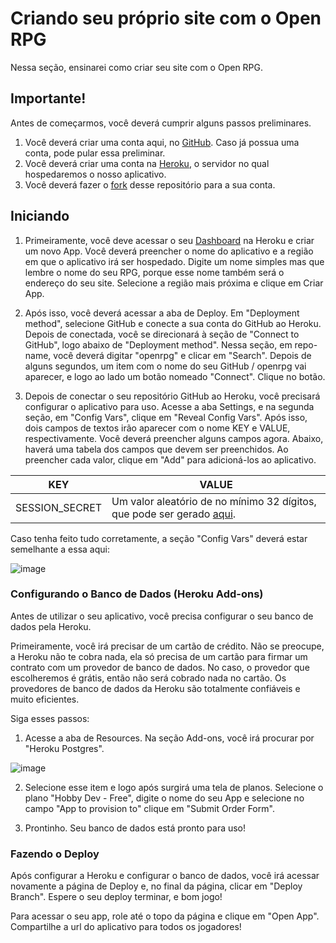 # Criando seu próprio site com o Open RPG

Nessa seção, ensinarei como criar seu site com o Open RPG.

## Importante!

Antes de começarmos, você deverá cumprir alguns passos preliminares.

1. Você deverá criar uma conta aqui, no [GitHub](https://github.com/signup). Caso já possua uma conta, pode pular essa preliminar.
2. Você deverá criar uma conta na [Heroku](https://id.heroku.com/signup), o servidor no qual hospedaremos o nosso aplicativo.
3. Você deverá fazer o [fork](https://github.com/alyssapiresfernandescefet/openrpg/fork) desse repositório para a sua conta.

## Iniciando

1. Primeiramente, você deve acessar o seu [Dashboard](https://dashboard.heroku.com/) na Heroku e criar um novo App. Você deverá preencher o nome do aplicativo e a região em que o aplicativo irá ser hospedado. Digite um nome simples mas que lembre o nome do seu RPG, porque esse nome também será o endereço do seu site. Selecione a região mais próxima e clique em Criar App.

2. Após isso, você deverá acessar a aba de Deploy. Em "Deployment method", selecione GitHub e conecte a sua conta do GitHub ao Heroku. Depois de conectada, você se direcionará à seção de "Connect to GitHub", logo abaixo de "Deployment method". Nessa seção, em repo-name, você deverá digitar "openrpg" e clicar em "Search". Depois de alguns segundos, um item com o nome do seu GitHub / openrpg vai aparecer, e logo ao lado um botão nomeado "Connect". Clique no botão.

3. Depois de conectar o seu repositório GitHub ao Heroku, você precisará configurar o aplicativo para uso. Acesse a aba Settings, e na segunda seção, em "Config Vars", clique em "Reveal Config Vars". Após isso, dois campos de textos irão aparecer com o nome KEY e VALUE, respectivamente. Você deverá preencher alguns campos agora. Abaixo, haverá uma tabela dos campos que devem ser preenchidos. Ao preencher cada valor, clique em "Add" para adicioná-los ao aplicativo.

| KEY            | VALUE                                                                                                                            |
| -------------- | -------------------------------------------------------------------------------------------------------------------------------- |
| SESSION_SECRET | Um valor aleatório de no mínimo 32 dígitos, que pode ser gerado [aqui](https://onlinehashtools.com/generate-random-sha256-hash). |

Caso tenha feito tudo corretamente, a seção "Config Vars" deverá estar semelhante a essa aqui:

![image](https://user-images.githubusercontent.com/71353674/160728220-49c66b8f-6634-46f2-a55e-78cf698ef810.png)

### Configurando o Banco de Dados (Heroku Add-ons)

Antes de utilizar o seu aplicativo, você precisa configurar o seu banco de dados pela Heroku.

Primeiramente, você irá precisar de um cartão de crédito. Não se preocupe, a Heroku não te cobra nada, ela só precisa de um cartão para firmar um contrato com um provedor de banco de dados. No caso, o provedor que escolheremos é grátis, então não será cobrado nada no cartão. Os provedores de banco de dados da Heroku são totalmente confiáveis e muito eficientes.

Siga esses passos:

1. Acesse a aba de Resources. Na seção Add-ons, você irá procurar por "Heroku Postgres".

![image](https://user-images.githubusercontent.com/71353674/160009589-58dd6722-0b31-45bc-b4db-65734460627e.png)

2. Selecione esse item e logo após surgirá uma tela de planos. Selecione o plano "Hobby Dev - Free", digite o nome do seu App e selecione no campo "App to provision to" clique em "Submit Order Form".

3. Prontinho. Seu banco de dados está pronto para uso!

### Fazendo o Deploy

Após configurar a Heroku e configurar o banco de dados, você irá acessar novamente a página de Deploy e, no final da página, clicar em "Deploy Branch". Espere o seu deploy terminar, e bom jogo!

Para acessar o seu app, role até o topo da página e clique em "Open App". Compartilhe a url do aplicativo para todos os jogadores!
